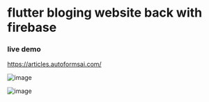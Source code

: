 # flutter bloging website back with firebase

### live demo 
https://articles.autoformsai.com/

![image](https://github.com/user-attachments/assets/315b2f9f-96ae-4d6d-abc5-6efe2fde81d5)

![image](https://github.com/user-attachments/assets/e2cd8337-8435-47ce-8d72-9578ab405009)
